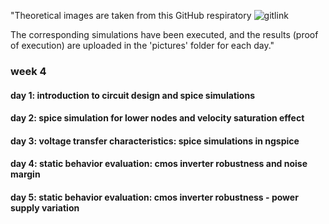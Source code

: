 
"Theoretical images are taken from this GitHub respiratory ![gitlink](https://github.com/Ananya-KM/VSD_HDP/tree/main) 

The corresponding simulations have been executed, and the results (proof of execution) are uploaded in the 'pictures' folder for each day."


### week 4
   #### day 1: introduction to circuit design and spice simulations
#### day 2: spice simulation for lower nodes and velocity saturation effect
#### day 3: voltage transfer characteristics: spice simulations in ngspice
#### day 4: static behavior evaluation: cmos inverter robustness and noise margin
#### day 5: static behavior evaluation: cmos inverter robustness - power supply variation

